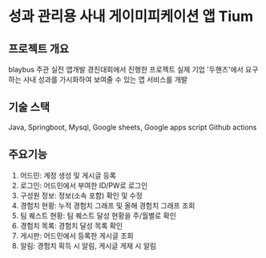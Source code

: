 # 성과 관리용 사내 게이미피케이션 앱 Tium
## 프로젝트 개요
blaybus 주관 실전 앱개발 경진대회에서 진행한 프로젝트
실제 기업 '두핸즈'에서 요구하는 사내 성과를 가시화하여 보여줄 수 있는 앱 서비스를 개발


## 기술 스택
Java, Springboot, Mysql,
Google sheets, Google apps script
Github actions


## 주요기능

1. 어드민: 계정 생성 및 게시글 등록
2. 로그인: 어드민에서 부여한 ID/PW로 로그인
3. 구성원 정보: 정보(소속 포함) 확인 및 수정
4. 경험치 현황: 누적 경험치 그래프 및 올해 경험치 그래프 조회
5. 팀 퀘스트 현황: 팀 퀘스트 달성 현황을 주/월별로 확인
6. 경험치 목록: 경험치 달성 목록 확인
7. 게시판: 어드민에서 등록한 게시글 조회
8. 알림: 경험치 획득 시 알림, 게시글 게재 시 알림


